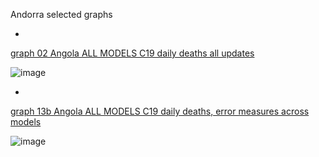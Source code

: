 Andorra selected graphs

*

[graph 02 Angola ALL MODELS C19 daily deaths all updates]()

![image](https://github.com/pourmalek/CovidLongitudinal/assets/30849720/8517ac81-fbde-4427-8b09-670655905c83)

*

[graph 13b Angola ALL MODELS C19 daily deaths, error measures across models]()

![image](https://github.com/pourmalek/CovidLongitudinal/assets/30849720/3a6a8360-2d53-4b58-a9e6-88721bad0f96)


